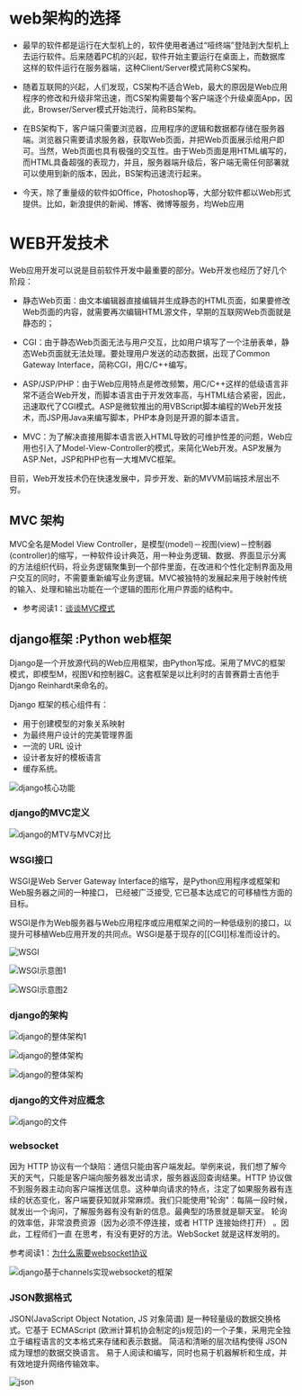 # web架构的选择

* 最早的软件都是运行在大型机上的，软件使用者通过“哑终端”登陆到大型机上去运行软件。后来随着PC机的兴起，软件开始主要运行在桌面上，而数据库这样的软件运行在服务器端，这种Client/Server模式简称CS架构。

* 随着互联网的兴起，人们发现，CS架构不适合Web，最大的原因是Web应用程序的修改和升级非常迅速，而CS架构需要每个客户端逐个升级桌面App，因此，Browser/Server模式开始流行，简称BS架构。

* 在BS架构下，客户端只需要浏览器，应用程序的逻辑和数据都存储在服务器端。浏览器只需要请求服务器，获取Web页面，并把Web页面展示给用户即可。当然，Web页面也具有极强的交互性。由于Web页面是用HTML编写的，而HTML具备超强的表现力，并且，服务器端升级后，客户端无需任何部署就可以使用到新的版本，因此，BS架构迅速流行起来。

* 今天，除了重量级的软件如Office，Photoshop等，大部分软件都以Web形式提供。比如，新浪提供的新闻、博客、微博等服务，均Web应用

# WEB开发技术
Web应用开发可以说是目前软件开发中最重要的部分。Web开发也经历了好几个阶段：

* 静态Web页面：由文本编辑器直接编辑并生成静态的HTML页面，如果要修改Web页面的内容，就需要再次编辑HTML源文件，早期的互联网Web页面就是静态的；

* CGI：由于静态Web页面无法与用户交互，比如用户填写了一个注册表单，静态Web页面就无法处理。要处理用户发送的动态数据，出现了Common Gateway Interface，简称CGI，用C/C++编写。

* ASP/JSP/PHP：由于Web应用特点是修改频繁，用C/C++这样的低级语言非常不适合Web开发，而脚本语言由于开发效率高，与HTML结合紧密，因此，迅速取代了CGI模式。ASP是微软推出的用VBScript脚本编程的Web开发技术，而JSP用Java来编写脚本，PHP本身则是开源的脚本语言。

* MVC：为了解决直接用脚本语言嵌入HTML导致的可维护性差的问题，Web应用也引入了Model-View-Controller的模式，来简化Web开发。ASP发展为ASP.Net，JSP和PHP也有一大堆MVC框架。

目前，Web开发技术仍在快速发展中，异步开发、新的MVVM前端技术层出不穷。

## MVC 架构

MVC全名是Model View Controller，是模型(model)－视图(view)－控制器(controller)的缩写，一种软件设计典范，用一种业务逻辑、数据、界面显示分离的方法组织代码，将业务逻辑聚集到一个部件里面，在改进和个性化定制界面及用户交互的同时，不需要重新编写业务逻辑。MVC被独特的发展起来用于映射传统的输入、处理和输出功能在一个逻辑的图形化用户界面的结构中。


*  参考阅读1：[谈谈MVC模式](http://www.ruanyifeng.com/blog/2007/11/mvc.html)

## django框架 :Python web框架

Django是一个开放源代码的Web应用框架，由Python写成。采用了MVC的框架模式，即模型M，视图V和控制器C。这套框架是以比利时的吉普赛爵士吉他手Django Reinhardt来命名的。

Django 框架的核心组件有：
* 用于创建模型的对象关系映射
* 为最终用户设计的完美管理界面
* 一流的 URL 设计
* 设计者友好的模板语言
* 缓存系统。

![django核心功能](/img/django_view.jpg)

### django的MVC定义

![django的MTV与MVC对比](/img/django_mvc0.jpg)

### WSGI接口
WSGI是Web Server Gateway Interface的缩写，是Python应用程序或框架和Web服务器之间的一种接口，
已经被广泛接受, 它已基本达成它的可移植性方面的目标。

WSGI是作为Web服务器与Web应用程序或应用框架之间的一种低级别的接口，以提升可移植Web应用开发的共同点。WSGI是基于现存的[[CGI]]标准而设计的。

![WSGI](/img/django_wsgi.png)

![WSGI示意图1](/img/django_wsgi2.jpg)

![WSGI示意图2](/img/django_wsgi5.jpg)

### django的架构

![django的整体架构1](/img/django_arc4.jpg)

![django的整体架构](/img/django_arc1.jpg)

![django的整体架构](/img/django_arc2.jpg)

### django的文件对应概念

![django的文件](/img/django_arc3.jpg)

### websocket

因为 HTTP 协议有一个缺陷：通信只能由客户端发起。举例来说，我们想了解今天的天气，只能是客户端向服务器发出请求，服务器返回查询结果。HTTP 协议做不到服务器主动向客户端推送信息。这种单向请求的特点，注定了如果服务器有连续的状态变化，客户端要获知就非常麻烦。我们只能使用"轮询"：每隔一段时候，就发出一个询问，了解服务器有没有新的信息。最典型的场景就是聊天室。
轮询的效率低，非常浪费资源（因为必须不停连接，或者 HTTP 连接始终打开） 。因此，工程师们一直
在思考，有没有更好的方法。WebSocket 就是这样发明的。

参考阅读1：[为什么需要websocket协议](http://www.ruanyifeng.com/blog/2017/05/websocket.html)


![django基于channels实现websocket的框架](/img/django-websockt-http.png)


### JSON数据格式

JSON(JavaScript Object Notation, JS 对象简谱) 是一种轻量级的数据交换格式。它基于 ECMAScript (欧洲计算机协会制定的js规范)的一个子集，采用完全独立于编程语言的文本格式来存储和表示数据。
简洁和清晰的层次结构使得 JSON 成为理想的数据交换语言。 
易于人阅读和编写，同时也易于机器解析和生成，并有效地提升网络传输效率。

![json](/img/json.jpg)
